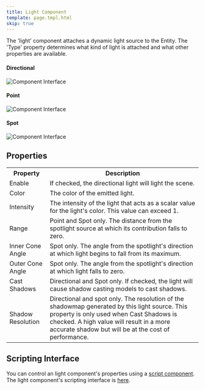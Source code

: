 ```yaml
---
title: Light Component
template: page.tmpl.html
skip: true
---
```


The 'light' component attaches a dynamic light source to the Entity. The 'Type' property determines what kind of light is attached and what other properties are available.

#### Directional
![Component Interface](/images/platform/component_directionallight.png)
#### Point
![Component Interface](/images/platform/component_pointlight.png)
#### Spot
![Component Interface](/images/platform/component_spotlight.png)

## Properties

<table class="table">
    <tr><th>Property</th><th>Description</th></tr>
    <tr><td>Enable</td><td>If checked, the directional light will light the scene.</td></tr>
    <tr><td>Color</td><td>The color of the emitted light.</td></tr>
    <tr><td>Intensity</td><td>The intensity of the light that acts as a scalar value for the light's color. This value can exceed 1.</td></tr>
    <tr><td>Range</td><td>Point and Spot only. The distance from the spotlight source at which its contribution falls to zero.</td></tr>
    <tr><td>Inner Cone Angle</td><td>Spot only. The angle from the spotlight's direction at which light begins to fall from its maximum.</td></tr>
    <tr><td>Outer Cone Angle</td><td>Spot only. The angle from the spotlight's direction at which light falls to zero.</td></tr>
    <tr><td>Cast Shadows</td><td>Directional and Spot only. If checked, the light will cause shadow casting models to cast shadows.</td></tr>
    <tr><td>Shadow Resolution</td><td>Directional and spot only. The resolution of the shadowmap generated by this light source. This property is only used when Cast Shadows is checked. A high value will result in a more accurate shadow but will be at the cost of performance.</td></tr>
</table>

## Scripting Interface

You can control an light component's properties using a [script component](/tools/designer/components/script.html). The light component's scripting interface is [here](/engine/api/stable/symbols/pc.fw.LightComponent.html).
